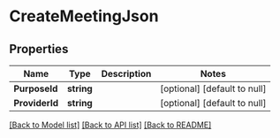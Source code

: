 # CreateMeetingJson

## Properties
Name | Type | Description | Notes
------------ | ------------- | ------------- | -------------
**PurposeId** | **string** |  | [optional] [default to null]
**ProviderId** | **string** |  | [optional] [default to null]

[[Back to Model list]](../README.md#documentation-for-models) [[Back to API list]](../README.md#documentation-for-api-endpoints) [[Back to README]](../README.md)


